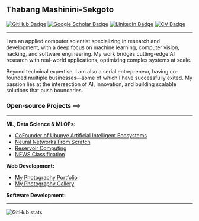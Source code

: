 ## Thabang Mashinini-Sekgoto

[![GitHub Badge](https://img.shields.io/github/followers/leparalamapara?style=social)](https://github.com/leparalamapara?tab=followers)
[![Google Scholar Badge](https://img.shields.io/badge/Google-Scholar-lightgrey)](https://scholar.google.com/citations?hl=en&authuser=1&user=aLjffFkAAAAJ)
[![LinkedIn Badge](https://img.shields.io/badge/My-LinkedIn-blue)](https://www.linkedin.com/in/thabang-mashinini-0081b5b6)
[![CV Badge](https://img.shields.io/badge/My-CV-critical)](https://raw.githubusercontent.com/leparalamapara/myPortfolio/master/src/Assets/Thabang_Mashinini_Resume.pdf)

__________________________________________
I am an applied computer scientist specializing in research and development, with a deep focus on machine learning, computer vision, hacking, and software engineering. My work bridges cutting-edge AI research with real-world applications, optimizing complex systems at scale.

Beyond technical expertise, I am also a serial entrepreneur, having co-founded multiple businesses—some of which I have successfully exited. My passion lies at the intersection of AI, innovation, and building scalable solutions that push boundaries.
### Open-source Projects -->
_______________________________________________
 **ML, Data Science & MLOPs:** 
   - [CoFounder of Ubunye Artificial Intelligent Ecosystems](https://github.com/ubunye-ai-ecosystems)
   - [Neural Networks From Scratch](https://github.com/LeparaLaMapara/ml_from_scratch) 
   - [Reservoir Computing](https://github.com/LeparaLaMapara/ESNIterativeSegmentation/tree/master) 
   - [NEWS Classification](https://github.com/LeparaLaMapara/News_Classification) 


 **Web Development:** 
   - [My Photography Portfolio](https://realthabanglukhetho.github.io/photography/index.html) 
   - [My Photography Gallery](https://thabanglukhetho.github.io/Photography/) 

**Software Development:** 

---

![GitHub stats](https://github-readme-stats.vercel.app/api?username=leparalamapara&hide=contribs,prs)
